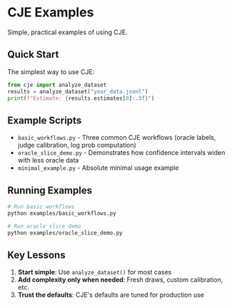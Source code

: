 # CJE Examples

Simple, practical examples of using CJE.

## Quick Start

The simplest way to use CJE:

```python
from cje import analyze_dataset
results = analyze_dataset("your_data.jsonl")
print(f"Estimate: {results.estimates[0]:.3f}")
```

## Example Scripts

- `basic_workflows.py` - Three common CJE workflows (oracle labels, judge calibration, log prob computation)
- `oracle_slice_demo.py` - Demonstrates how confidence intervals widen with less oracle data
- `minimal_example.py` - Absolute minimal usage example

## Running Examples

```bash
# Run basic workflows
python examples/basic_workflows.py

# Run oracle slice demo  
python examples/oracle_slice_demo.py
```

## Key Lessons

1. **Start simple**: Use `analyze_dataset()` for most cases
2. **Add complexity only when needed**: Fresh draws, custom calibration, etc.
3. **Trust the defaults**: CJE's defaults are tuned for production use